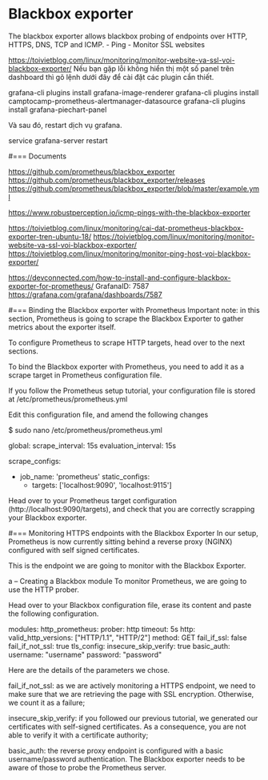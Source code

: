 Blackbox exporter
================


The blackbox exporter allows blackbox probing of endpoints over HTTP, HTTPS, DNS, TCP and ICMP.
    - Ping
    - Monitor SSL websites


https://toivietblog.com/linux/monitoring/monitor-website-va-ssl-voi-blackbox-exporter/
Nếu bạn gặp lỗi không hiển thị một số panel trên dashboard thì gõ lệnh dưới đây để cài đặt các plugin cần thiết.

  grafana-cli plugins install grafana-image-renderer
  grafana-cli plugins install camptocamp-prometheus-alertmanager-datasource
  grafana-cli plugins install grafana-piechart-panel

Và sau đó, restart dịch vụ grafana.

  service grafana-server restart

#=== Documents

https://github.com/prometheus/blackbox_exporter
https://github.com/prometheus/blackbox_exporter/releases
https://github.com/prometheus/blackbox_exporter/blob/master/example.yml

https://www.robustperception.io/icmp-pings-with-the-blackbox-exporter

https://toivietblog.com/linux/monitoring/cai-dat-prometheus-blackbox-exporter-tren-ubuntu-18/
https://toivietblog.com/linux/monitoring/monitor-website-va-ssl-voi-blackbox-exporter/
https://toivietblog.com/linux/monitoring/monitor-ping-host-voi-blackbox-exporter/


https://devconnected.com/how-to-install-and-configure-blackbox-exporter-for-prometheus/
GrafanaID: 7587
https://grafana.com/grafana/dashboards/7587


#=== Binding the Blackbox exporter with Prometheus
Important note: in this section, Prometheus is going to scrape the Blackbox Exporter to gather metrics about the exporter itself.

To configure Prometheus to scrape HTTP targets, head over to the next sections.

To bind the Blackbox exporter with Prometheus, you need to add it as a scrape target in Prometheus configuration file.

If you follow the Prometheus setup tutorial, your configuration file is stored at /etc/prometheus/prometheus.yml

Edit this configuration file, and amend the following changes

$ sudo nano /etc/prometheus/prometheus.yml

global:
  scrape_interval:     15s
  evaluation_interval: 15s

scrape_configs:
  - job_name: 'prometheus'
    static_configs:
    - targets: ['localhost:9090', 'localhost:9115']

Head over to your Prometheus target configuration (http://localhost:9090/targets), and check that you are correctly scrapping your Blackbox exporter.


#=== Monitoring HTTPS endpoints with the Blackbox Exporter
In our setup, Prometheus is now currently sitting behind a reverse proxy (NGINX) configured with self signed certificates.

This is the endpoint we are going to monitor with the Blackbox Exporter.

a – Creating a Blackbox module
To monitor Prometheus, we are going to use the HTTP prober.

Head over to your Blackbox configuration file, erase its content and paste the following configuration.

modules:
  http_prometheus:
    prober: http
    timeout: 5s
    http:
      valid_http_versions: ["HTTP/1.1", "HTTP/2"]
      method: GET
      fail_if_ssl: false
      fail_if_not_ssl: true
      tls_config:
        insecure_skip_verify: true
      basic_auth:
        username: "username"
        password: "password"

Here are the details of the parameters we chose.

fail_if_not_ssl: as we are actively monitoring a HTTPS endpoint, we need to make sure that we are retrieving the page with SSL encryption. Otherwise, we count it as a failure;

insecure_skip_verify: if you followed our previous tutorial, we generated our certificates with self-signed certificates. As a consequence, you are not able to verify it with a certificate authority;

basic_auth: the reverse proxy endpoint is configured with a basic username/password authentication. The Blackbox exporter needs to be aware of those to probe the Prometheus server.